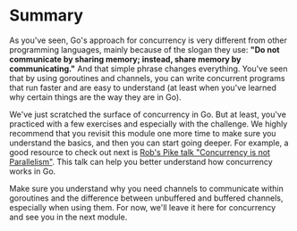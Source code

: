 # Summary
As you've seen, Go's approach for concurrency is very different from other programming languages, mainly because of the slogan they use: **"Do not communicate by sharing memory; instead, share memory by communicating."** And that simple phrase changes everything. You've seen that by using goroutines and channels, you can write concurrent programs that run faster and are easy to understand (at least when you've learned why certain things are the way they are in Go).

We've just scratched the surface of concurrency in Go. But at least, you've practiced with a few exercises and especially with the challenge. We highly recommend that you revisit this module one more time to make sure you understand the basics, and then you can start going deeper. For example, a good resource to check out next is [Rob's Pike talk "Concurrency is not Parallelism"](https://www.youtube.com/watch?v=oV9rvDllKEg). This talk can help you better understand how concurrency works in Go.

Make sure you understand why you need channels to communicate within goroutines and the difference between unbuffered and buffered channels, especially when using them. For now, we'll leave it here for concurrency and see you in the next module.